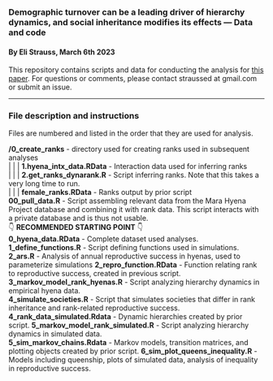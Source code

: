 ### Demographic turnover can be a leading driver of hierarchy dynamics, and social inheritance modifies its effects — Data and code 
#### By Eli Strauss, March 6th 2023

<!-- Reminder to update link once the paper is published -->
This repository contains scripts and data for conducting the analysis for [this paper](https://royalsocietypublishing.org/journal/rstb). 
For questions or comments, please contact straussed at gmail.com or submit an issue. 

----

### File description and instructions

Files are numbered and listed in the order that they are used for analysis.  

**/0_create_ranks** - directory used for creating ranks used in subsequent analyses  
| | | **1.hyena_intx_data.RData** - Interaction data used for inferring ranks  
| | | **2.get_ranks_dynarank.R** - Script inferring ranks. Note that this takes a very long time to run.  
| | | **female_ranks.RData** - Ranks output by prior script  
**00_pull_data.R** - Script assembling relevant data from the Mara Hyena Project database and combining it with rank data. This script interacts with a private database and is thus not usable.  
:point_down: **RECOMMENDED STARTING POINT** :point_down:  
**0_hyena_data.RData** - Complete dataset used analyses.
**1_define_functions.R** - Script defining functions used in simulations.   
**2_ars.R** - Analysis of annual reproductive success in hyenas, used to parameterize simulations
**2_repro_function.RData** - Function relating rank to reproductive success, created in previous script.   
**3_markov_model_rank_hyenas.R** - Script analyzing hierarchy dynamics in empirical hyena data.  
**4_simulate_societies.R** - Script that simulates societies that differ in rank inheritance and rank-related reproductive success. 
**4_rank_data_simulated.Rdata** - Dynamic hierarchies created by prior script. 
**5_markov_model_rank_simulated.R** - Script analyzing hierarchy dynamics in simulated data.  
**5_sim_markov_chains.Rdata** - Markov models, transition matrices, and plotting objects created by prior script.
**6_sim_plot_queens_inequality.R** - Models including queenship, plots of simulated data, analysis of inequality in reproductive success. 
